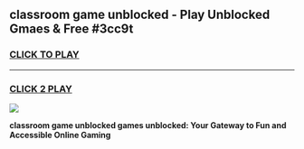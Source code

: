 
## classroom game unblocked - Play Unblocked Gmaes & Free #3cc9t
<h3>
<a href="https://news.freeplayer.one?title=classroom_game_unblocked&ref=24F">CLICK TO PLAY</a></h3>
<hr>

<h3>
<a href="https://news.freeplayer.one?title=classroom_game_unblocked&ref=24F">CLICK 2 PLAY</a>
  
</h3>

<a href="https://news.freeplayer.one?title=classroom_game_unblocked&ref=24F/"><img src="https://clearcache.store/games.png"></a>


**classroom game unblocked games unblocked: Your Gateway to Fun and Accessible Online Gaming**
